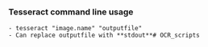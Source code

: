 ### Tesseract command line usage
    - tesseract "image.name" "outputfile"
    - Can replace outputfile with **stdout**# OCR_scripts
